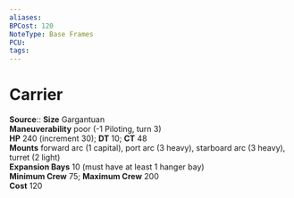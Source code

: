 ```yaml
---
aliases: 
BPCost: 120
NoteType: Base Frames
PCU: 
tags: 
---
```


# Carrier

**Source**:: 
**Size** Gargantuan  
**Maneuverability** poor (-1 Piloting, turn 3)  
**HP** 240 (increment 30); **DT** 10; **CT** 48  
**Mounts** forward arc (1 capital), port arc (3 heavy), starboard arc (3 heavy), turret (2 light)  
**Expansion Bays** 10 (must have at least 1 hanger bay)  
**Minimum Crew** 75; **Maximum Crew** 200  
**Cost** 120
